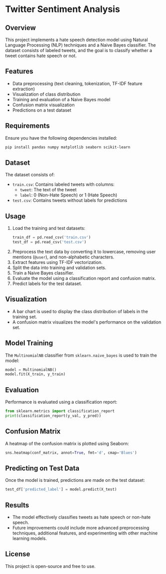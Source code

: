 # Twitter Sentiment Analysis

## Overview
This project implements a hate speech detection model using Natural Language Processing (NLP) techniques and a Naive Bayes classifier. The dataset consists of labeled tweets, and the goal is to classify whether a tweet contains hate speech or not.

## Features
- Data preprocessing (text cleaning, tokenization, TF-IDF feature extraction)
- Visualization of class distribution
- Training and evaluation of a Naive Bayes model
- Confusion matrix visualization
- Predictions on a test dataset

## Requirements
Ensure you have the following dependencies installed:
```bash
pip install pandas numpy matplotlib seaborn scikit-learn
```

## Dataset
The dataset consists of:
- `train.csv`: Contains labeled tweets with columns:
  - `tweet`: The text of the tweet
  - `label`: 0 (Non-Hate Speech) or 1 (Hate Speech)
- `test.csv`: Contains tweets without labels for predictions

## Usage
1. Load the training and test datasets:
    ```python
    train_df = pd.read_csv('train.csv')
    test_df = pd.read_csv('test.csv')
    ```
2. Preprocess the text data by converting it to lowercase, removing user mentions (`@user`), and non-alphabetic characters.
3. Extract features using TF-IDF vectorization.
4. Split the data into training and validation sets.
5. Train a Naive Bayes classifier.
6. Evaluate the model using a classification report and confusion matrix.
7. Predict labels for the test dataset.

## Visualization
- A bar chart is used to display the class distribution of labels in the training set.
- A confusion matrix visualizes the model's performance on the validation set.

## Model Training
The `MultinomialNB` classifier from `sklearn.naive_bayes` is used to train the model:
```python
model = MultinomialNB()
model.fit(X_train, y_train)
```

## Evaluation
Performance is evaluated using a classification report:
```python
from sklearn.metrics import classification_report
print(classification_report(y_val, y_pred))
```

## Confusion Matrix
A heatmap of the confusion matrix is plotted using Seaborn:
```python
sns.heatmap(conf_matrix, annot=True, fmt='d', cmap='Blues')
```

## Predicting on Test Data
Once the model is trained, predictions are made on the test dataset:
```python
test_df['predicted_label'] = model.predict(X_test)
```

## Results
- The model effectively classifies tweets as hate speech or non-hate speech.
- Future improvements could include more advanced preprocessing techniques, additional features, and experimenting with other machine learning models.

## License
This project is open-source and free to use.

